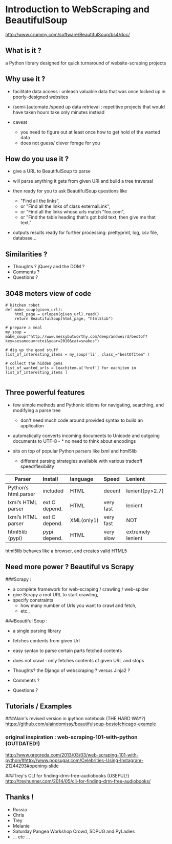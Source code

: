 Introduction to WebScraping and BeautifulSoup
=============================================

http://www.crummy.com/software/BeautifulSoup/bs4/doc/

What is it ?
------------
a Python library designed for quick turnaround of website-scraping projects

Why use it ?
------------
* facilitate data access : unleash valuable data that was once locked up in poorly-designed websites

* (semi-)automate /speed up data retrieval : repetitive  projects that would have taken hours take only minutes instead 

* caveat
  * you need to figure out at least once how to get hold of the wanted data
  * does not guess/ clever forage for you

How do you use it ?
-------------------

* give a URL to BeautifulSoup to parse

* will parse anything it gets from given URl and build a tree traversal

* then ready for you to ask BeautifulSoup questions like
  * "Find all the links", 
  * or "Find all the links of class externalLink", 
  * or "Find all the links whose urls match "foo.com", 
  * or "Find the table heading that's got bold text, then give me that text."

* outputs results ready for further processing: prettyprint, log, csv file, database...


Similarities ?
--------------

* Thoughts ?   jQuery and the DOM ?
* Comments ?
* Questions ?


3048 meters view of code
------------------------

```
# kitchen robot
def make_soup(given_url):
    html_page = urlopen(given_url).read()
    return BeautifulSoup(html_page, "html5lib")
 
# prepare a meal
my_soup = make_soup("http://www.messybutworthy.com/deep/andweird/bestof?key=sesameouvretoi&year=2010&cat=snakes")

# dig up the good stuff
list_of_interesting_items = my_soup('li', class_="bestOfItem" )

# collect the hidden gems
list_of_wanted_urls = [eachitem.a['href'] for eachitem in list_of_interesting_items ]
    
```


Three powerful features
-----------------------

* few simple methods and Pythonic idioms for navigating, searching, and modifying a parse tree
  * don't need much code around provided syntax to build an application

* automatically converts incoming documents to Unicode and outgoing documents to UTF-8 -  * no need to think about encodings

* sits on top of popular Python parsers like lxml and html5lib
  * different parsing strategies available with various tradeoff speed/flexibility
 
| Parser               | Install     | language  |  Speed   |Lenient           |
|----------------------|:------------|:----------|:---------|:-----------------|
| Python’s html.parser | included    | HTML      | decent   |lenient(py>2.7)   |
| lxml’s HTML parser   |ext C depend.| HTML      |very fast |lenient           |
| lxml’s HTML parser   |ext C depend.| XML(only1)|very fast |  NOT             |
| html5lib (pypi)      | pypi depend.| HTML      |very slow |extremely lenient |
 

html5lib behaves like a browser, and creates valid HTML5 


Need more power ? Beautiful vs Scrapy
-----------------------------------------------------

###Scrapy :  

* a complete framework for web-scraping / crawling / web-spider
* give Scrapy a root URL to start crawling, 
* specify constraints
  * how many number of Urls you want to crawl and fetch,
  * etc., 

###Beautiful Soup :  

* a single parsing library 
* fetches contents from given Url 
* easy syntax to parse certain parts fetched contents
* does not crawl : only fetches contents of given URL and stops

   
* Thoughts?  the Django of webscraping ? versus Jinja2 ?
* Comments ?
* Questions ?


Tutorials / Examples
---------------------------

###Alain's revised version in ipython notebook  (THE HARD WAY?)
https://github.com/alaindomissy/beautifulsoup-bestofchicago-example


### original inspiration : web-scraping-101-with-python (OUTDATED!)
http://www.gregreda.com/2013/03/03/web-scraping-101-with-python/#http://www.popsugar.com/Celebrities-Using-Instagram-21244293#opening-slide


###Trey's CLI for finding-drm-free-audiobooks (USEFUL!)
http://treyhunner.com/2014/05/cli-for-finding-drm-free-audiobooks/


Thanks !
--------
* Russia
* Chris
* Trey
* Melanie
* Saturday Pangea Workshop Crowd, SDPUG and PyLadies
* ... etc ...
